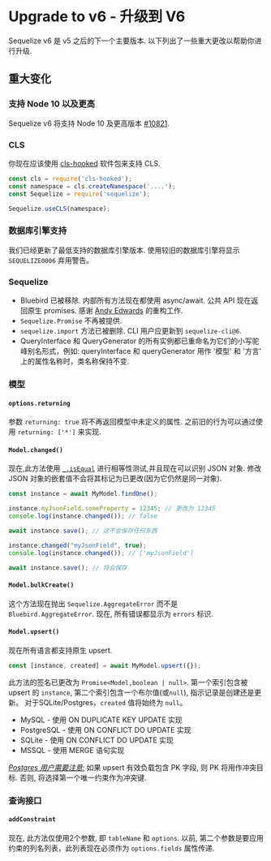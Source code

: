 # Upgrade to v6 - 升级到 V6

Sequelize v6 是 v5 之后的下一个主要版本. 以下列出了一些重大更改以帮助你进行升级.

## 重大变化

### 支持 Node 10 以及更高

Sequelize v6 将支持 Node 10 及更高版本 [#10821](https://github.com/sequelize/sequelize/issues/10821).

### CLS

你现在应该使用 [cls-hooked](https://github.com/Jeff-Lewis/cls-hooked) 软件包来支持 CLS.

```js
const cls = require('cls-hooked');
const namespace = cls.createNamespace('....');
const Sequelize = require('sequelize');

Sequelize.useCLS(namespace);
```

### 数据库引擎支持

我们已经更新了最低支持的数据库引擎版本. 使用较旧的数据库引擎将显示 `SEQUELIZE0006` 弃用警告。 

### Sequelize

- Bluebird 已被移除. 内部所有方法现在都使用 async/await. 公共 API 现在返回原生 promises. 感谢 [Andy Edwards](https://github.com/jedwards1211) 的重构工作.
- `Sequelize.Promise` 不再被提供.
- `sequelize.import` 方法已被删除. CLI 用户应更新到 `sequelize-cli@6`.
- QueryInterface 和 QueryGenerator 的所有实例都已重命名为它们的小写驼峰别名形式，例如:  queryInterface 和 queryGenerator 用作 '模型' 和 '方言' 上的属性名称时，类名称保持不变.

### 模型

#### `options.returning`

参数 `returning: true` 将不再返回模型中未定义的属性. 之前旧的行为可以通过使用 `returning: ['*']` 来实现.

#### `Model.changed()`

现在,此方法使用 [`_.isEqual`](https://lodash.com/docs/4.17.15#isEqual) 进行相等性测试,并且现在可以识别 JSON 对象. 修改 JSON 对象的嵌套值不会将其标记为已更改(因为它仍然是同一对象).

```js
const instance = await MyModel.findOne();

instance.myJsonField.someProperty = 12345; // 更改为 12345
console.log(instance.changed()); // false

await instance.save(); // 这不会保存任何东西

instance.changed("myJsonField", true);
console.log(instance.changed()); // ['myJsonField']

await instance.save(); // 将会保存
```

#### `Model.bulkCreate()`

这个方法现在抛出 `Sequelize.AggregateError` 而不是 `Bluebird.AggregateError`. 现在, 所有错误都显示为 `errors` 标识.

#### `Model.upsert()`

现在所有语言都支持原生 upsert.

```js
const [instance, created] = await MyModel.upsert({});
```

此方法的签名已更改为 `Promise<Model,boolean | null>`. 第一个索引包含被 upsert 的 `instance`, 第二个索引包含一个布尔值(或`null`), 指示记录是创建还是更新。 对于SQLite/Postgres，`created` 值将始终为 `null`。

- MySQL - 使用 ON DUPLICATE KEY UPDATE 实现
- PostgreSQL - 使用 ON CONFLICT DO UPDATE 实现
- SQLite - 使用 ON CONFLICT DO UPDATE 实现
- MSSQL - 使用 MERGE 语句实现

_<ins>Postgres 用户需要注意:</ins>_ 如果 upsert 有效负载包含 PK 字段, 则 PK 将用作冲突目标. 否则, 将选择第一个唯一约束作为冲突键.

### 查询接口

#### `addConstraint`

现在, 此方法仅使用2个参数, 即 `tableName` 和 `options`. 以前, 第二个参数是要应用约束的列名列表，此列表现在必须作为 `options.fields` 属性传递.